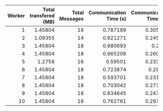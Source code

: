 |   Worker |   Total transfered (MB) |   Total Messages |   Communication Time (s) |   Communication Time (%) |   Work Time (s) |   Work Time (%) |   Other Time (s) |   Other Time (%) |
|---------:|------------------------:|-----------------:|-------------------------:|-------------------------:|----------------:|----------------:|-----------------:|-----------------:|
|        1 |                 1.45804 |               18 |                 0.787189 |                 0.305986 |         171.692 |         66.7377 |          84.7846 |          32.9563 |
|        2 |                 1.09355 |               14 |                 0.621271 |                 0.245635 |         117.748 |         46.5546 |         134.555  |          53.1998 |
|        3 |                 1.45804 |               18 |                 0.680693 |                 0.2667   |         174.164 |         68.2386 |          80.3834 |          31.4947 |
|        4 |                 1.45804 |               18 |                 0.665208 |                 0.260047 |         176.799 |         69.1152 |          78.3391 |          30.6247 |
|        5 |                 1.2758  |               16 |                 0.59501  |                 0.233658 |         156.889 |         61.6099 |          97.1653 |          38.1565 |
|        6 |                 1.45804 |               18 |                 0.723874 |                 0.28315  |         179.567 |         70.2394 |          75.3593 |          29.4775 |
|        7 |                 1.45804 |               18 |                 0.593701 |                 0.231095 |         186.264 |         72.5025 |          70.0495 |          27.2664 |
|        8 |                 1.45804 |               18 |                 0.703042 |                 0.273325 |         165.306 |         64.2667 |          91.2096 |          35.46   |
|        9 |                 1.45804 |               18 |                 0.634645 |                 0.247048 |         186.205 |         72.4841 |          70.0514 |          27.2689 |
|       10 |                 1.45804 |               18 |                 0.762761 |                 0.297462 |         186.942 |         72.9037 |          68.7184 |          26.7988 |